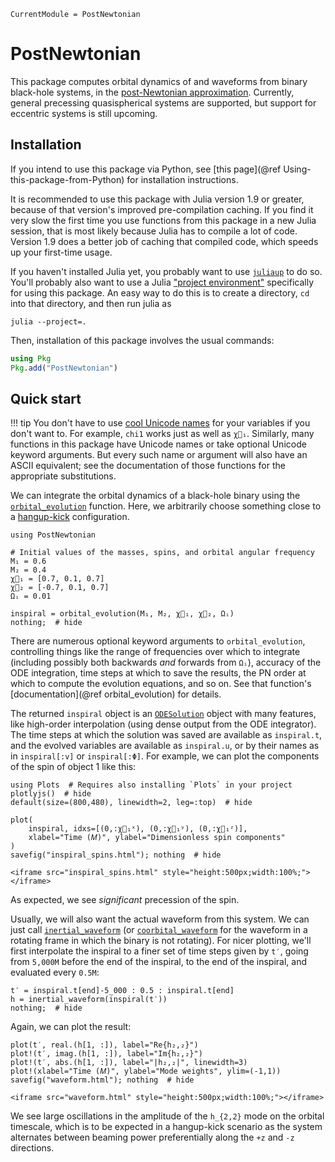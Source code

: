 ```@meta
CurrentModule = PostNewtonian
```

# PostNewtonian

This package computes orbital dynamics of and waveforms from binary black-hole
systems, in the [post-Newtonian
approximation](https://en.wikipedia.org/wiki/Post-Newtonian_expansion).
Currently, general precessing quasispherical systems are supported, but support
for eccentric systems is still upcoming.

## Installation

If you intend to use this package via Python, see [this page](@ref
Using-this-package-from-Python) for installation instructions.

It is recommended to use this package with Julia version 1.9 or greater, because
of that version's improved pre-compilation caching.  If you find it very slow
the first time you use functions from this package in a new Julia session, that
is most likely because Julia has to compile a lot of code.  Version 1.9 does a
better job of caching that compiled code, which speeds up your first-time usage.

If you haven't installed Julia yet, you probably want to use
[`juliaup`](https://github.com/JuliaLang/juliaup#readme) to do so.  You'll
probably also want to use a Julia ["project
environment"](https://pkgdocs.julialang.org/v1/environments/) specifically for
using this package.  An easy way to do this is to create a directory, `cd` into
that directory, and then run julia as
```
julia --project=.
```
Then, installation of this package involves the usual commands:
```julia
using Pkg
Pkg.add("PostNewtonian")
```

## Quick start

!!! tip
    You don't have to use [cool Unicode
    names](https://docs.julialang.org/en/v1/manual/unicode-input/) for
    your variables if you don't want to.  For example, `chi1` works just
    as well as `χ⃗₁`.  Similarly, many functions in this package have
    Unicode names or take optional Unicode keyword arguments.  But every
    such name or argument will also have an ASCII equivalent; see the
    documentation of those functions for the appropriate substitutions.

We can integrate the orbital dynamics of a black-hole binary using the
[`orbital_evolution`](@ref) function.  Here, we arbitrarily choose something
close to a [hangup-kick](https://arxiv.org/abs/1908.04382) configuration.
```@example 1
using PostNewtonian

# Initial values of the masses, spins, and orbital angular frequency
M₁ = 0.6
M₂ = 0.4
χ⃗₁ = [0.7, 0.1, 0.7]
χ⃗₂ = [-0.7, 0.1, 0.7]
Ωᵢ = 0.01

inspiral = orbital_evolution(M₁, M₂, χ⃗₁, χ⃗₂, Ωᵢ)
nothing;  # hide
```
There are numerous optional keyword arguments to `orbital_evolution`,
controlling things like the range of frequencies over which to integrate
(including possibly both backwards *and* forwards from `Ωᵢ`), accuracy of the
ODE integration, time steps at which to save the results, the PN order at which
to compute the evolution equations, and so on.  See that function's
[documentation](@ref orbital_evolution) for details.

The returned `inspiral` object is an
[`ODESolution`](https://docs.sciml.ai/DiffEqDocs/stable/basics/solution/) object
with many features, like high-order interpolation (using dense output from the
ODE integrator).  The time steps at which the solution was saved are available
as `inspiral.t`, and the evolved variables are available as `inspiral.u`, or by
their names as in `inspiral[:v]` or `inspiral[:Φ]`.  For example, we can plot
the components of the spin of object 1 like this:
```@example 1
using Plots  # Requires also installing `Plots` in your project
plotlyjs()  # hide
default(size=(800,480), linewidth=2, leg=:top)  # hide

plot(
    inspiral, idxs=[(0,:χ⃗₁ˣ), (0,:χ⃗₁ʸ), (0,:χ⃗₁ᶻ)],
    xlabel="Time (𝑀)", ylabel="Dimensionless spin components"
)
savefig("inspiral_spins.html"); nothing  # hide
```
```@raw html
<iframe src="inspiral_spins.html" style="height:500px;width:100%;"></iframe>
```
As expected, we see *significant* precession of the spin.

Usually, we will also want the actual waveform from this system.  We can just
call [`inertial_waveform`](@ref) (or [`coorbital_waveform`](@ref) for the
waveform in a rotating frame in which the binary is not rotating).  For nicer
plotting, we'll first interpolate the inspiral to a finer set of time steps
given by `t′`, going from ``5,000M`` before the end of the inspiral, to the end
of the inspiral, and evaluated every ``0.5M``:
```@example 1
t′ = inspiral.t[end]-5_000 : 0.5 : inspiral.t[end]
h = inertial_waveform(inspiral(t′))
nothing;  # hide
```
Again, we can plot the result:
```@example 1
plot(t′, real.(h[1, :]), label="Re{h₂,₂}")
plot!(t′, imag.(h[1, :]), label="Im{h₂,₂}")
plot!(t′, abs.(h[1, :]), label="|h₂,₂|", linewidth=3)
plot!(xlabel="Time (𝑀)", ylabel="Mode weights", ylim=(-1,1))
savefig("waveform.html"); nothing  # hide
```
```@raw html
<iframe src="waveform.html" style="height:500px;width:100%;"></iframe>
```
We see large oscillations in the amplitude of the ``h_{2,2}`` mode on the
orbital timescale, which is to be expected in a hangup-kick scenario as the
system alternates between beaming power preferentially along the ``+z`` and
``-z`` directions.
